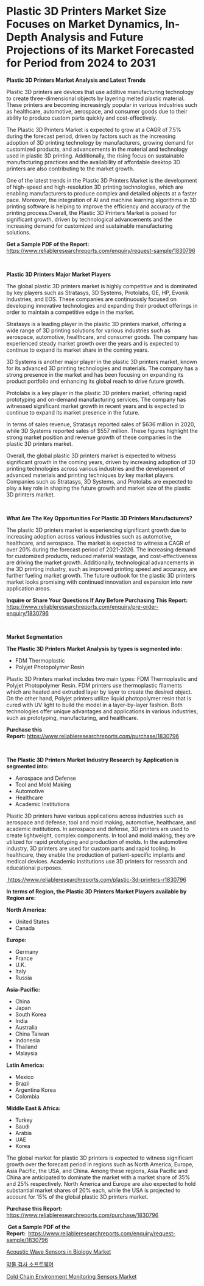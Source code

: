 <p><h1>Plastic 3D Printers Market Size Focuses on Market Dynamics, In-Depth Analysis and Future Projections of its Market Forecasted for Period from 2024 to 2031</h1></p><p><strong>Plastic 3D Printers Market Analysis and Latest Trends</strong></p>
<p><p>Plastic 3D printers are devices that use additive manufacturing technology to create three-dimensional objects by layering melted plastic material. These printers are becoming increasingly popular in various industries such as healthcare, automotive, aerospace, and consumer goods due to their ability to produce custom parts quickly and cost-effectively.</p><p>The Plastic 3D Printers Market is expected to grow at a CAGR of 7.5% during the forecast period, driven by factors such as the increasing adoption of 3D printing technology by manufacturers, growing demand for customized products, and advancements in the material and technology used in plastic 3D printing. Additionally, the rising focus on sustainable manufacturing practices and the availability of affordable desktop 3D printers are also contributing to the market growth.</p><p>One of the latest trends in the Plastic 3D Printers Market is the development of high-speed and high-resolution 3D printing technologies, which are enabling manufacturers to produce complex and detailed objects at a faster pace. Moreover, the integration of AI and machine learning algorithms in 3D printing software is helping to improve the efficiency and accuracy of the printing process.Overall, the Plastic 3D Printers Market is poised for significant growth, driven by technological advancements and the increasing demand for customized and sustainable manufacturing solutions.</p></p>
<p><strong>Get a Sample PDF of the Report:&nbsp;</strong> <a href="https://www.reliableresearchreports.com/enquiry/request-sample/1830796">https://www.reliableresearchreports.com/enquiry/request-sample/1830796</a></p>
<p>&nbsp;</p>
<p><strong>Plastic 3D Printers Major Market Players</strong></p>
<p><p>The global plastic 3D printers market is highly competitive and is dominated by key players such as Stratasys, 3D Systems, Protolabs, GE, HP, Evonik Industries, and EOS. These companies are continuously focused on developing innovative technologies and expanding their product offerings in order to maintain a competitive edge in the market.</p><p>Stratasys is a leading player in the plastic 3D printers market, offering a wide range of 3D printing solutions for various industries such as aerospace, automotive, healthcare, and consumer goods. The company has experienced steady market growth over the years and is expected to continue to expand its market share in the coming years. </p><p>3D Systems is another major player in the plastic 3D printers market, known for its advanced 3D printing technologies and materials. The company has a strong presence in the market and has been focusing on expanding its product portfolio and enhancing its global reach to drive future growth.</p><p>Protolabs is a key player in the plastic 3D printers market, offering rapid prototyping and on-demand manufacturing services. The company has witnessed significant market growth in recent years and is expected to continue to expand its market presence in the future.</p><p>In terms of sales revenue, Stratasys reported sales of $636 million in 2020, while 3D Systems reported sales of $557 million. These figures highlight the strong market position and revenue growth of these companies in the plastic 3D printers market.</p><p>Overall, the global plastic 3D printers market is expected to witness significant growth in the coming years, driven by increasing adoption of 3D printing technologies across various industries and the development of advanced materials and printing techniques by key market players. Companies such as Stratasys, 3D Systems, and Protolabs are expected to play a key role in shaping the future growth and market size of the plastic 3D printers market.</p></p>
<p>&nbsp;</p>
<p><strong>What Are The Key Opportunities For Plastic 3D Printers Manufacturers?</strong></p>
<p><p>The plastic 3D printers market is experiencing significant growth due to increasing adoption across various industries such as automotive, healthcare, and aerospace. The market is expected to witness a CAGR of over 20% during the forecast period of 2021-2026. The increasing demand for customized products, reduced material wastage, and cost-effectiveness are driving the market growth. Additionally, technological advancements in the 3D printing industry, such as improved printing speed and accuracy, are further fueling market growth. The future outlook for the plastic 3D printers market looks promising with continued innovation and expansion into new application areas.</p></p>
<p><strong>Inquire or Share Your Questions If Any Before Purchasing This Report:</strong> <a href="https://www.reliableresearchreports.com/enquiry/pre-order-enquiry/1830796">https://www.reliableresearchreports.com/enquiry/pre-order-enquiry/1830796</a></p>
<p>&nbsp;</p>
<p><strong>Market Segmentation</strong></p>
<p><strong>The Plastic 3D Printers Market Analysis by types is segmented into:</strong></p>
<p><ul><li>FDM Thermoplastic</li><li>Polyjet Photopolymer Resin</li></ul></p>
<p><p>Plastic 3D Printers market includes two main types: FDM Thermoplastic and Polyjet Photopolymer Resin. FDM printers use thermoplastic filaments which are heated and extruded layer by layer to create the desired object. On the other hand, Polyjet printers utilize liquid photopolymer resin that is cured with UV light to build the model in a layer-by-layer fashion. Both technologies offer unique advantages and applications in various industries, such as prototyping, manufacturing, and healthcare.</p></p>
<p><strong>Purchase this Report:&nbsp;</strong><a href="https://www.reliableresearchreports.com/purchase/1830796">https://www.reliableresearchreports.com/purchase/1830796</a></p>
<p>&nbsp;</p>
<p><strong>The Plastic 3D Printers Market Industry Research by Application is segmented into:</strong></p>
<p><ul><li>Aerospace and Defense</li><li>Tool and Mold Making</li><li>Automotive</li><li>Healthcare</li><li>Academic Institutions</li></ul></p>
<p><p>Plastic 3D printers have various applications across industries such as aerospace and defense, tool and mold making, automotive, healthcare, and academic institutions. In aerospace and defense, 3D printers are used to create lightweight, complex components. In tool and mold making, they are utilized for rapid prototyping and production of molds. In the automotive industry, 3D printers are used for custom parts and rapid tooling. In healthcare, they enable the production of patient-specific implants and medical devices. Academic institutions use 3D printers for research and educational purposes.</p></p>
<p><a href="https://www.reliableresearchreports.com/plastic-3d-printers-r1830796">&nbsp;https://www.reliableresearchreports.com/plastic-3d-printers-r1830796</a></p>
<p><strong>In terms of Region, the Plastic 3D Printers Market Players available by Region are:</strong></p>
<p>
    <p> <strong> North America: </strong>
        <ul>
            <li>United States</li>
            <li>Canada</li>
        </ul>
        </p> 
    <p> <strong> Europe: </strong>
        <ul>
            <li>Germany</li>
            <li>France</li>
            <li>U.K.</li>
            <li>Italy</li>
            <li>Russia</li>
        </ul>
        </p> 
    <p> <strong> Asia-Pacific: </strong>
        <ul>
            <li>China</li>
            <li>Japan</li>
            <li>South Korea</li>
            <li>India</li>
            <li>Australia</li>
            <li>China Taiwan</li>
            <li>Indonesia</li>
            <li>Thailand</li>
            <li>Malaysia</li>
        </ul>
        </p> 
    <p> <strong> Latin America: </strong>
        <ul>
            <li>Mexico</li>
            <li>Brazil</li>
            <li>Argentina Korea</li>
            <li>Colombia</li>
        </ul>
        </p> 
    <p> <strong> Middle East & Africa: </strong>
        <ul>
            <li>Turkey</li>
            <li>Saudi</li>
            <li>Arabia</li>
            <li>UAE</li>
            <li>Korea</li>
        </ul>
    </p>
    </p>
<p><p>The global market for plastic 3D printers is expected to witness significant growth over the forecast period in regions such as North America, Europe, Asia Pacific, the USA, and China. Among these regions, Asia Pacific and China are anticipated to dominate the market with a market share of 35% and 25% respectively. North America and Europe are also expected to hold substantial market shares of 20% each, while the USA is projected to account for 15% of the global plastic 3D printers market.</p></p>
<p><strong>Purchase this Report: </strong><a href="https://www.reliableresearchreports.com/purchase/1830796">https://www.reliableresearchreports.com/purchase/1830796</a></p>
<p>&nbsp;<strong>Get a Sample PDF of the Report:&nbsp;&nbsp;</strong><a href="https://www.reliableresearchreports.com/enquiry/request-sample/1830796">https://www.reliableresearchreports.com/enquiry/request-sample/1830796</a></p>
<p><strong></strong></p>
<p><p><a href="https://github.com/LarryPearsongXXfvf/Market-Research-Report-List-1/blob/main/acoustic-wave-sensors-in-biology-market.md">Acoustic Wave Sensors in Biology Market</a></p><p><a href="https://github.com/vskv4779xr1/Market-Research-Report-List-3/blob/main/357106445302.md">약물 검사 소프트웨어</a></p><p><a href="https://github.com/suitykhatun12/Market-Research-Report-List-1/blob/main/cold-chain-environment-monitoring-sensors-market.md">Cold Chain Environment Monitoring Sensors Market</a></p></p>